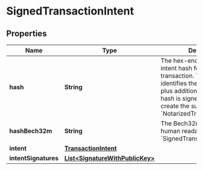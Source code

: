 

# SignedTransactionIntent


## Properties

| Name | Type | Description | Notes |
|------------ | ------------- | ------------- | -------------|
|**hash** | **String** | The hex-encoded signed intent hash for a user transaction. This hash identifies the transaction intent, plus additional signatures. This hash is signed by the notary, to create the submittable &#x60;NotarizedTransaction&#x60;.  |  |
|**hashBech32m** | **String** | The Bech32m-encoded human readable &#x60;SignedTransactionIntentHash&#x60;. |  |
|**intent** | [**TransactionIntent**](TransactionIntent.md) |  |  |
|**intentSignatures** | [**List&lt;SignatureWithPublicKey&gt;**](SignatureWithPublicKey.md) |  |  |



